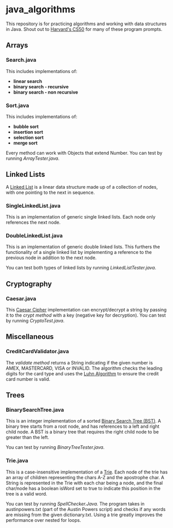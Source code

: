 # java_algorithms

This repository is for practicing algorithms and working with data structures in Java. Shout out to
[Harvard's CS50](https://cs50.harvard.edu/) for many of these program prompts.

## Arrays

### Search.java
This includes implementations of:
- **linear search**
- **binary search - recursive**
- **binary search - non recursive**

### Sort.java
This includes implementations of:
- **bubble sort**
- **insertion sort**
- **selection sort**
- **merge sort**

Every method can work with Objects that extend Number.
You can test by running *ArrayTester.java*.

## Linked Lists
A [Linked List](https://en.wikipedia.org/wiki/Linked_list) is a linear data structure made up of a
collection of nodes, with one pointing to the next in sequence.

### SingleLinkedList.java
This is an implementation of generic single linked lists. Each node only references the next node.

### DoubleLinkedList.java
This is an implementation of generic double linked lists. This furthers the functionality of a single linked list by implementing
a reference to the previous node in addition to the next node.

You can test both types of linked lists by running *LinkedListTester.java*.

## Cryptography

### Caesar.java

This [Caesar Cipher](https://en.wikipedia.org/wiki/Caesar_cipher) implementation can encrypt/decrypt a string by passing
it to the *crypt method* with a key (negative key for decryption). You can test by running *CryptoTest.java*.

## Miscellaneous

### CreditCardValidator.java

The *validate method* returns a String indicating if the given number is AMEX, MASTERCARD, VISA or INVALID. The algorithm
checks the leading digits for the card type and uses the [Luhn Algorithm](https://en.wikipedia.org/wiki/Luhn_algorithm) to
ensure the credit card number is valid.

## Trees

### BinarySearchTree.java
This is an integer implementation of a sorted [Binary Search Tree (BST)](https://en.wikipedia.org/wiki/Binary_search_tree). A binary tree starts from a root node, and has
references to a left and right child node. A BST is a binary tree that requires the right child node to be greater than the left.

You can test by running *BinaryTreeTester.java*.

### Trie.java
This is a case-insensitive implementation of a [Trie](https://en.wikipedia.org/wiki/Trie). Each node of the trie has an array
of children representing the chars A-Z and the apostrophe char. A String is represented in the Trie with each char being a node,
and the final char/node has a boolean isWord set to true to indicate this position in the tree is a valid word.

You can test by running *SpellChecker.Java.* The program takes in austinpowers.txt (part of the Austin Powers script) and
checks if any words are missing from the given dictionary.txt. Using a trie greatly improves the performance over nested for loops.
